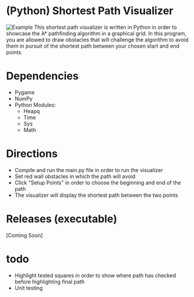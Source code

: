 # (Python) Shortest Path Visualizer
![Example](https://i.imgur.com/4QuGrzd.png)
This shortest path visualizer is written in Python in order to showcase the A* pathfinding algorithm in a graphical grid.  In this program, you are allowed to draw obstacles that will challenge the algorithm to avoid them in pursuit of the shortest path between your chosen start and end points.

# Dependencies
- Pygame
- NumPy
- Python Modules:
  - Heapq
  - Time
  - Sys
  - Math

# Directions
- Compile and run the main.py file in order to run the visualizer
- Set red wall obstacles in which the path will avoid
- Click "Setup Points" in order to choose the beginning and end of the path
- The visualizer will display the shortest path between the two points

# Releases (executable)
[Coming Soon]

# todo
- Highlight tested squares in order to show where path has checked before highlighting final path
- Unit testing
